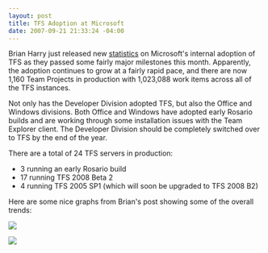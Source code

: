 ```yaml
---
layout: post
title: TFS Adoption at Microsoft
date: 2007-09-21 21:33:24 -04:00
---
```


Brian Harry just released new [statistics](http://blogs.msdn.com/bharry/archive/2007/09/15/update-on-microsoft-tfs-adoption.aspx) on Microsoft's internal adoption of TFS as they passed some fairly major milestones this month. Apparently, the adoption continues to grow at a fairly rapid pace, and there are now 1,160 Team Projects in production with 1,023,088 work items across all of the TFS instances.

Not only has the Developer Division adopted TFS, but also the Office and Windows divisions. Both Office and Windows have adopted early Rosario builds and are working through some installation issues with the Team Explorer client. The Developer Division should be completely switched over to TFS by the end of the year.

There are a total of 24 TFS servers in production:

*   3 running an early Rosario build
*   17 running TFS 2008 Beta 2
*   4 running TFS 2005 SP1 (which will soon be upgraded to TFS 2008 B2) 

Here are some nice graphs from Brian's post showing some of the overall trends:

![](http://blogs.msdn.com/blogfiles/bharry/WindowsLiveWriter/UpdateonMicrosoftTFSadoption_7B90/clip_image002.gif)

![](http://blogs.msdn.com/blogfiles/bharry/WindowsLiveWriter/UpdateonMicrosoftTFSadoption_7B90/clip_image002%5B1%5D.gif)
